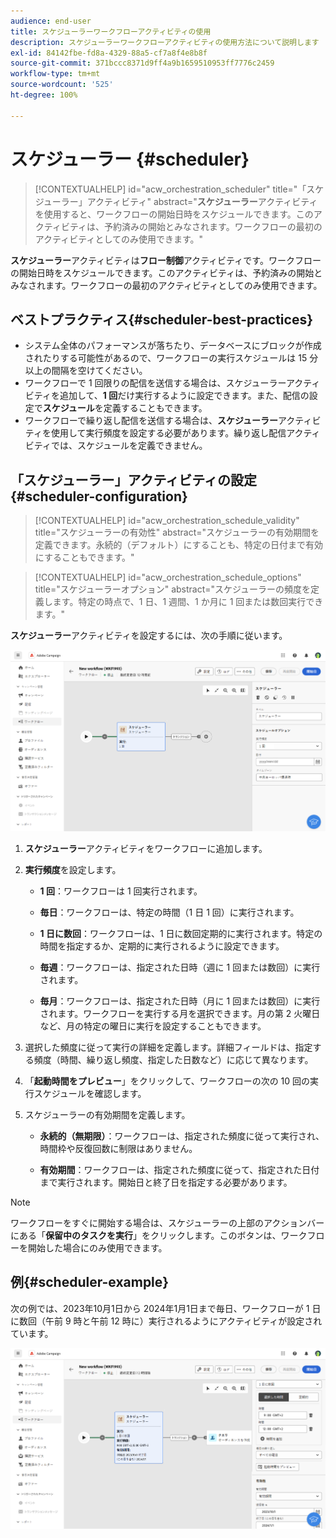```yaml
---
audience: end-user
title: スケジューラーワークフローアクティビティの使用
description: スケジューラーワークフローアクティビティの使用方法について説明します
exl-id: 84142fbe-fd8a-4329-88a5-cf7a8f4e8b8f
source-git-commit: 371bccc8371d9ff4a9b1659510953ff7776c2459
workflow-type: tm+mt
source-wordcount: '525'
ht-degree: 100%

---
```


# スケジューラー {#scheduler}


>[!CONTEXTUALHELP]
>id="acw_orchestration_scheduler"
>title="「スケジューラー」アクティビティ"
>abstract="**スケジューラー**&#x200B;アクティビティを使用すると、ワークフローの開始日時をスケジュールできます。このアクティビティは、予約済みの開始とみなされます。ワークフローの最初のアクティビティとしてのみ使用できます。"


**スケジューラー**&#x200B;アクティビティは&#x200B;**フロー制御**&#x200B;アクティビティです。ワークフローの開始日時をスケジュールできます。このアクティビティは、予約済みの開始とみなされます。ワークフローの最初のアクティビティとしてのみ使用できます。

## ベストプラクティス{#scheduler-best-practices}

* システム全体のパフォーマンスが落ちたり、データベースにブロックが作成されたりする可能性があるので、ワークフローの実行スケジュールは 15 分以上の間隔を空けてください。
* ワークフローで 1 回限りの配信を送信する場合は、スケジューラーアクティビティを追加して、**1 回**&#x200B;だけ実行するように設定できます。また、配信の設定で&#x200B;**スケジュール**&#x200B;を定義することもできます。
* ワークフローで繰り返し配信を送信する場合は、**スケジューラー**&#x200B;アクティビティを使用して実行頻度を設定する必要があります。繰り返し配信アクティビティでは、スケジュールを定義できません。

## 「スケジューラー」アクティビティの設定 {#scheduler-configuration}

>[!CONTEXTUALHELP]
>id="acw_orchestration_schedule_validity"
>title="スケジューラーの有効性"
>abstract="スケジューラーの有効期間を定義できます。永続的（デフォルト）にすることも、特定の日付まで有効にすることもできます。"


>[!CONTEXTUALHELP]
>id="acw_orchestration_schedule_options"
>title="スケジューラーオプション"
>abstract="スケジューラーの頻度を定義します。特定の時点で、1 日、1 週間、1 か月に 1 回または数回実行できます。"

**スケジューラー**&#x200B;アクティビティを設定するには、次の手順に従います。

![](../assets/workflow-scheduler.png)

1. **スケジューラー**&#x200B;アクティビティをワークフローに追加します。

1. **実行頻度**&#x200B;を設定します。

   * **1 回**：ワークフローは 1 回実行されます。

   * **毎日**：ワークフローは、特定の時間（1 日 1 回）に実行されます。

   * **1 日に数回**：ワークフローは、1 日に数回定期的に実行されます。特定の時間を指定するか、定期的に実行されるように設定できます。

   * **毎週**：ワークフローは、指定された日時（週に 1 回または数回）に実行されます。

   * **毎月**：ワークフローは、指定された日時（月に 1 回または数回）に実行されます。ワークフローを実行する月を選択できます。月の第 2 火曜日など、月の特定の曜日に実行を設定することもできます。

1. 選択した頻度に従って実行の詳細を定義します。詳細フィールドは、指定する頻度（時間、繰り返し頻度、指定した日数など）に応じて異なります。

1. 「**起動時間をプレビュー**」をクリックして、ワークフローの次の 10 回の実行スケジュールを確認します。

1. スケジューラーの有効期間を定義します。

   * **永続的（無期限）**：ワークフローは、指定された頻度に従って実行され、時間枠や反復回数に制限はありません。

   * **有効期間**：ワークフローは、指定された頻度に従って、指定された日付まで実行されます。開始日と終了日を指定する必要があります。

>[!NOTE]
>
>ワークフローをすぐに開始する場合は、スケジューラーの上部のアクションバーにある「**保留中のタスクを実行**」をクリックします。このボタンは、ワークフローを開始した場合にのみ使用できます。

## 例{#scheduler-example}

次の例では、2023年10月1日から 2024年1月1日まで毎日、ワークフローが 1 日に数回（午前 9 時と午前 12 時に）実行されるようにアクティビティが設定されています。

![](../assets/workflow-scheduler2.png)
